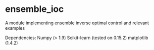 # ensemble_ioc
A module implementing ensemble inverse optimal control and relevant examples

Dependencies:
Numpy           (> 1.9)
Scikit-learn    (tested on 0.15.2)
matplotlib      (1.4.2)
